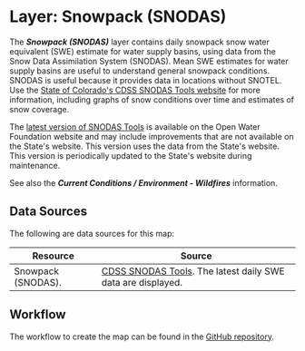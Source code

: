 # Layer: Snowpack (SNODAS) #

The ***Snowpack (SNODAS)*** layer contains daily snowpack snow water equivalent (SWE) estimate
for water supply basins, using data from the Snow Data Assimilation System (SNODAS).
Mean SWE estimates for water supply basins are useful to understand general snowpack conditions.
SNODAS is useful because it provides data in locations without SNOTEL.
Use the [State of Colorado's CDSS SNODAS Tools website](https://snodas.cdss.state.co.us/app/) for more information,
including graphs of snow conditions over time and estimates of snow coverage.

The [latest version of SNODAS Tools](https://snodas.openwaterfoundation.org/)
is available on the Open Water Foundation website and may include
improvements that are not available on the State's website.
This version uses the data from the State's website.
This version is periodically updated to the State's website during maintenance.

See also the ***Current Conditions / Environment - Wildfires*** information.

## Data Sources ##

The following are data sources for this map:

| **Resource** | **Source** |
| -- | -- |
| Snowpack (SNODAS). | [CDSS SNODAS Tools](https://snodas.cdss.state.co.us/app/).  The latest daily SWE data are displayed. |

## Workflow ##

The workflow to create the map can be found in the
[GitHub repository](https://github.com/OpenWaterFoundation/owf-infomapper-co-clear/tree/master/workflow/CurrentConditions/WaterSupply-Snowpack).
